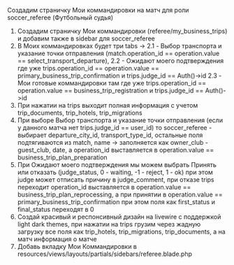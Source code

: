 Создадим страничку Мои коммандировки на матч для роли soccer_referee (Футбольный судья)
1. Создадим страничку Мои коммандировки (referee/my_business_trips) и добавим также в sidebar для soccer_referee
2. В Моих коммандировках будет три tabs ->
   2.1 - Выбор транспорта и указание точки отправления (match.operation_id == operation.value ==  select_transport_departure),
   2.2 - Ожидают моего подтверждения где уже trips.operation_id == operation.value == primary_business_trip_confirmation и trips.judge_id == Auth()->id
   2.3 - Мои готовые коммандировки там где уже trips.operation_id == operation.value == business_trip_registration и trips.judge_id == Auth()->id
3. При нажатии на trips выходит полная информация с учетом trip_documents, trip_hotels, trip_migrations
4. При выборе Выбор транспорта и указание точки отправления (если у данного матча нет trips.judge_id == user_id) то soccer_referee - выбирает departure_city_id, transport_type_id, остальные поля подтягиваются из match, name -> заполняется как owner_club - guest_club, date, а operation_id выставляется в operation.value == business_trip_plan_preparation
5. При Ожидают моего подтверждения мы можем выбрать Принять или отказать (judge_status,  0 - waiting, -1 - reject, 1 - ok) при этом judge может отписать причину в judge_comment, при отказе trips переходит operation_id выставляется в operation.value == business_trip_plan_reprocessing, а при принятии в operation.value == primary_business_trip_confirmation при этом поля как first_status и final_status переходят в 0
6. Создай красивый и респонсивный дизайн на livewire с поддержкой light dark themes, при нажатии на trips грузим через жадную загрузку все поля как trip_hotels, trip_migrations, trip_documents, а на матч информация о матче
7. Добавь вкладку Мои Коммандировки в resources/views/layouts/partials/sidebars/referee.blade.php
